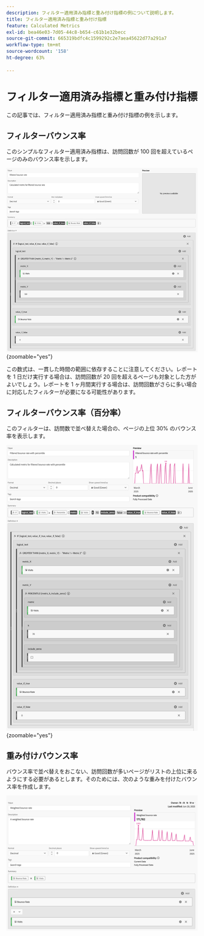 ```yaml
---
description: フィルター適用済み指標と重み付け指標の例について説明します。
title: フィルター適用済み指標と重み付け指標
feature: Calculated Metrics
exl-id: bea46e03-7d05-44c8-b654-c61b1e32becc
source-git-commit: 665319bdfc4c1599292c2e7aea45622d77a291a7
workflow-type: tm+mt
source-wordcount: '158'
ht-degree: 63%

---
```


# フィルター適用済み指標と重み付け指標

この記事では、フィルター適用済み指標と重み付け指標の例を示します。

## フィルターバウンス率

このシンプルなフィルター適用済み指標は、訪問回数が 100 回を超えているページのみのバウンス率を示します。

![&#x200B; フィルターバウンス率 &#x200B;](assets/filtered-bounce-rate.png){zoomable="yes"}

この数式は、一貫した時間の範囲に依存することに注意してください。レポートを 1 日だけ実行する場合は、訪問回数が 20 回を超えるページも対象とした方がよいでしょう。レポートを 1 ヶ月間実行する場合は、訪問回数がさらに多い場合に対応したフィルターが必要になる可能性があります。

## フィルターバウンス率（百分率）

このフィルターは、訪問数で並べ替えた場合の、ページの上位 30% のバウンス率を表示します。

![&#x200B; フィルターバウンス率（百分率を使用 &#x200B;](assets/filtered-bounce-rate-with-percentile.png){zoomable="yes"}

## 重み付けバウンス率

バウンス率で並べ替えをおこない、訪問回数が多いページがリストの上位に来るようにする必要があるとします。そのためには、次のような重みを付けたバウンス率を作成します。

![](assets/weighted-bounce-rate.png)
